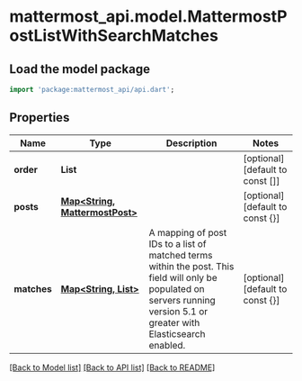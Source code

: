 # mattermost_api.model.MattermostPostListWithSearchMatches

## Load the model package
```dart
import 'package:mattermost_api/api.dart';
```

## Properties
Name | Type | Description | Notes
------------ | ------------- | ------------- | -------------
**order** | **List<String>** |  | [optional] [default to const []]
**posts** | [**Map<String, MattermostPost>**](MattermostPost.md) |  | [optional] [default to const {}]
**matches** | [**Map<String, List<String>>**](List.md) | A mapping of post IDs to a list of matched terms within the post. This field will only be populated on servers running version 5.1 or greater with Elasticsearch enabled. | [optional] [default to const {}]

[[Back to Model list]](../README.md#documentation-for-models) [[Back to API list]](../README.md#documentation-for-api-endpoints) [[Back to README]](../README.md)



